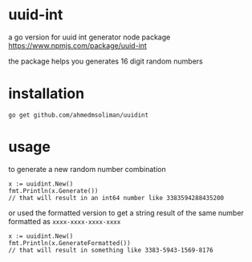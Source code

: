 # uuid-int
a go version for uuid int generator node package
https://www.npmjs.com/package/uuid-int

the package helps you generates 16 digit random numbers

# installation 
```
go get github.com/ahmedmsoliman/uuidint
```

# usage

to generate a new random number combination
```golang
x := uuidint.New()
fmt.Println(x.Generate())
// that will result in an int64 number like 3383594288435200
```

or used the formatted version to get a string result of the same number formatted as `xxxx-xxxx-xxxx-xxxx`
```golang
x := uuidint.New()
fmt.Println(x.GenerateFormatted())
// that will result in something like 3383-5943-1569-8176
```